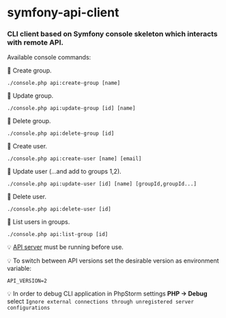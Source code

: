 # symfony-api-client

### CLI client based on Symfony console skeleton which interacts with remote API.

Available console commands:

📌 Create group.
```
./console.php api:create-group [name]
```

📌 Update group.
```
./console.php api:update-group [id] [name]
```

📌 Delete group.
```
./console.php api:delete-group [id]
```

📌 Create user.
```
./console.php api:create-user [name] [email]
```

📌 Update user (...and add to groups 1,2).
```
./console.php api:update-user [id] [name] [groupId,groupId...]
```

📌 Delete user.
```
./console.php api:delete-user [id]
```

📌 List users in groups.
```
./console.php api:list-group [id]
```

💡 <a href="https://github.com/oleksiivelychko/symfony-api">API server</a> must be running before use.

💡 To switch between API versions set the desirable version as environment variable:
```
API_VERSION=2
```

💡 In order to debug CLI application in PhpStorm settings **PHP -> Debug** 
select `Ignore external connections through unregistered server configurations`